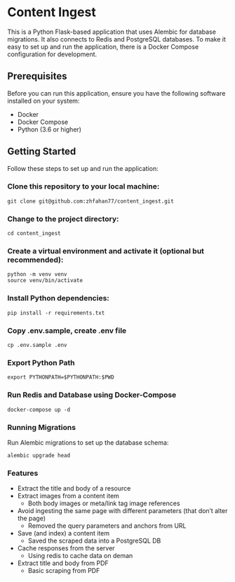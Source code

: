 # Content Ingest

This is a Python Flask-based application that uses Alembic for database migrations. It also connects to Redis and PostgreSQL databases. To make it easy to set up and run the application, there is a Docker Compose configuration for development.

## Prerequisites

Before you can run this application, ensure you have the following software installed on your system:

- Docker
- Docker Compose
- Python (3.6 or higher)

## Getting Started

Follow these steps to set up and run the application:

### **Clone this repository to your local machine:**

```shell
git clone git@github.com:zhfahan77/content_ingest.git
```

### Change to the project directory:

```shell
cd content_ingest
```

### Create a virtual environment and activate it (optional but recommended):


```shell
python -m venv venv
source venv/bin/activate
```

### Install Python dependencies:

```shell
pip install -r requirements.txt
```

### Copy .env.sample, create .env file

```shell
cp .env.sample .env
```

### Export Python Path
```shel
export PYTHONPATH=$PYTHONPATH:$PWD
```

### Run Redis and Database using Docker-Compose
```shell
docker-compose up -d
```

### Running Migrations

Run Alembic migrations to set up the database schema:

```shell
alembic upgrade head
```

### Features

- Extract the title and body of a resource
- Extract images from a content item
    - Both body images or meta/link tag image references
- Avoid ingesting the same page with different parameters (that don’t alter the page)
    - Removed the query parameters and anchors from URL
- Save (and index) a content item
    - Saved the scraped data into a PostgreSQL DB
- Cache responses from the server
    - Using redis to cache data on deman
- Extract title and body from PDF
    - Basic scraping from PDF